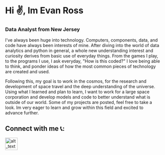 # Hi ✌️, Im Evan Ross
### Data Analyst from New Jersey
I've always been huge into technology. Computers, components, data, and code have always been interests of mine. After diving into the world of data analytics and python in general, a whole new understanding interest and curiosity derives from basic use of everyday things. From the games I play, to the programs I use, I ask everyday, "How is this coded?" I love being able to think, and ponder ideas of how the most common pieces of technology are created and used. 

Following this, my goal is to work in the cosmos, for the research and development of space travel and the deep understanding of the universe. Using what I learned and plan to learn, I want to work for a large space corporation and develop models and code to better understand what is outside of our world. Some of my projects are posted, feel free to take a look. Im very eager to learn and grow within this field and excited to advance further.

## Connect with me 📞:
[<img alt="alt_text" width="40px" src="https://upload.wikimedia.org/wikipedia/commons/c/ca/LinkedIn_logo_initials.png">](https://www.linkedin.com/in/evan-ross2003/)

